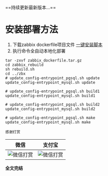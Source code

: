 ==持续更新最新版本...==
# 安装部署方法
1. 下载zabbix dockerfile项目文件
[一键安装脚本](https://gitcode.net/1284524409/zabbix/-/archive/zabbix_dockerfile/zabbix_dockerfile.tar.gz)
2. 执行命令全自动本地化部署
```
tar -zxvf zabbix_dockerfile.tar.gz
cd zabbix_rebuild
sh rebuild.sh
cd ../zbx
# update_config-entrypoint_pgsql.sh update
update_config-entrypoint_mysql.sh update

# update_config-entrypoint_pgsql.sh build1
update_config-entrypoint_mysql.sh build1

# update_config-entrypoint_pgsql.sh build2
update_config-entrypoint_mysql.sh build2

# update_config-entrypoint_pgsql.sh make
update_config-entrypoint_mysql.sh make
```

`感谢打赏`  
  
| 微信                        |支付宝|  
|---------------------------|---|  
|  ![微信打赏](https://gitcode.net/1284524409/zabbix/-/raw/rocky_8_zabbix_6.0.x_mysql/thanks_wx.jpg) |![微信打赏](https://gitcode.net/1284524409/zabbix/-/raw/rocky_8_zabbix_6.0.x_mysql/thanks_zfb.jpg)|  
  
  
**全文完结**